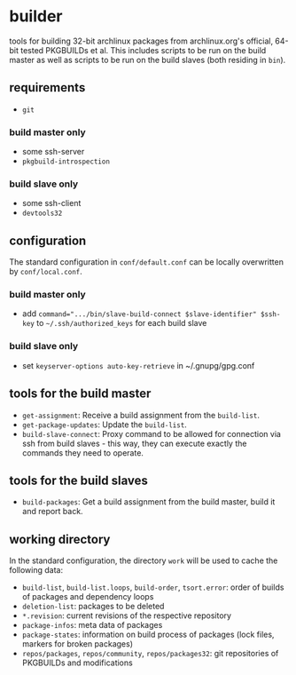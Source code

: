 # builder
tools for building 32-bit archlinux packages from archlinux.org's official, 64-bit tested PKGBUILDs et al.
This includes scripts to be run on the build master as well as scripts to be run on the build slaves (both residing in `bin`).

## requirements
* `git`
### build master only
* some ssh-server
* `pkgbuild-introspection`
### build slave only
* some ssh-client
* `devtools32`

## configuration
The standard configuration in `conf/default.conf` can be locally overwritten by `conf/local.conf`.
### build master only
* add `command=".../bin/slave-build-connect $slave-identifier" $ssh-key` to `~/.ssh/authorized_keys` for each build slave
### build slave only
* set `keyserver-options auto-key-retrieve` in ~/.gnupg/gpg.conf

## tools for the build master
* `get-assignment`:
Receive a build assignment from the `build-list`.
* `get-package-updates`:
Update the `build-list`.
* `build-slave-connect`:
Proxy command to be allowed for connection via ssh from build slaves - this way, they can execute exactly the commands they need to operate.

## tools for the build slaves
* `build-packages`:
Get a build assignment from the build master, build it and report back.

## working directory
In the standard configuration, the directory `work` will be used to cache the following data:
* `build-list`, `build-list.loops`, `build-order`, `tsort.error`:
order of builds of packages and dependency loops
* `deletion-list`:
packages to be deleted
* `*.revision`:
current revisions of the respective repository
* `package-infos`:
meta data of packages
* `package-states`:
information on build process of packages (lock files, markers for broken packages)
* `repos/packages`, `repos/community`, `repos/packages32`:
git repositories of PKGBUILDs and modifications
